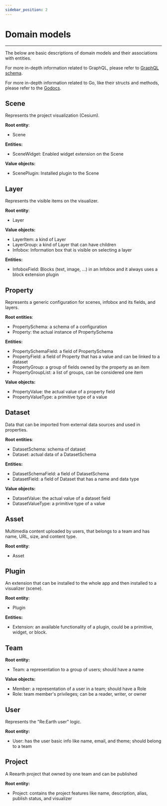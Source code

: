 ```yaml
---
sidebar_position: 2
---
```

# Domain models
------

The below are basic descriptions of domain models and their associations with entities.

For more in-depth information related to GraphQL, please refer to [GraphQL schema](https://github.com/reearth/reearth-backend/blob/main/schema.graphql).

For more in-depth information related to Go, like their structs and methods, please refer to the [Godocs](https://reearth.github.io/reearth-backend/main/pkg/github.com/reearth/reearth-backend/index.html).

## Scene

Represents the project visualization (Cesium).

**Root entity**: 

- Scene

**Entities:**

- SceneWidget: Enabled widget extension on the Scene

**Value objects:** 

- ScenePlugin: Installed plugin to the Scene

## Layer

Represents the visible items on the visualizer.

**Root entity**:

- Layer

**Value objects:** 

- LayerItem: a kind of Layer
- LayerGroup: a kind of Layer that can have children
- Infobox: Information box that is visible on selecting a layer

**Entities:**

- InfoboxField: Blocks (text, image, ...) in an Infobox and it always uses a block extension plugin

## Property

Represents a generic configuration for scenes, infobox and its fields, and layers.

**Root entities**: 

- PropertySchema: a schema of a configuration
- Property: the actual instance of PropertySchema

**Entities:**

- PropertySchemaField: a field of PropertySchema
- PropertyField: a field of Property that has a value and can be linked to a dataset
- PropertyGroup: a group of fields owned by the property as an item
- PropertyGroupList: a list of groups, can be considered one item

**Value objects:** 

- PropertyValue: the actual value of a property field
- PropertyValueType: a primitive type of a value

## Dataset

Data that can be imported from external data sources and used in properties.

**Root entities**: 

- DatasetSchema: schema of dataset
- Dataset: actual data of a DatasetSchema

**Entities:**

- DatasetSchemaField: a field of DatasetSchema
- DatasetField: a field of Dataset that has a name and data type

**Value objects:** 

- DatasetValue: the actual value of a dataset field
- DatasetValueType: a primitive type of a value

## Asset

Multimedia content uploaded by users, that belongs to a team and has name, URL, size, and content type.

**Root entity**:

- Asset

## Plugin

An extension that can be installed to the whole app and then installed to a visualizer (scene).

**Root entity**:

- Plugin

**Entities:** 

- Extension: an available functionality of a plugin, could be a primitive, widget, or block.

## Team

**Root entity:**

- Team: a representation to a group of users; should have a name

**Value objects:** 

- Member: a representation of a user in a team; should have a Role
- Role: team member's privileges; can be a reader, writer, or owner

## User

Represents the "Re:Earth user" logic.

**Root entity:**

- User: has the user basic info like name, email, and theme; should belong to a team

## Project

A Reearth project that owned by one team and can be published

**Root entity:**

- Project: contains the project features like name, description, alias, publish status, and visualizer